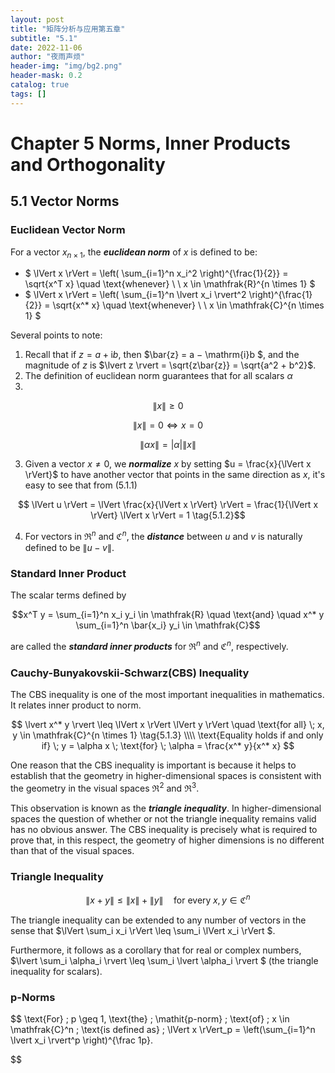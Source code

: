 ```yaml
---
layout: post
title: "矩阵分析与应用第五章"
subtitle: "5.1"
date: 2022-11-06
author: "夜雨声烦"
header-img: "img/bg2.png"
header-mask: 0.2
catalog: true
tags: []
---
```


# Chapter 5 Norms, Inner Products and Orthogonality

## 5.1 Vector Norms

### Euclidean Vector Norm

For a vector $x_{n \times 1}$, the ***euclidean norm*** of $x$ is defined to be:

* $ \lVert x \rVert = \left( \sum_{i=1}^n x_i^2 \right)^{\frac{1}{2}} = \sqrt{x^T x} \quad      \text{whenever} \\ \\  x \in \mathfrak{R}^{n \times 1} $
* $ \lVert x \rVert = \left( \sum_{i=1}^n \lvert x_i \rvert^2 \right)^{\frac{1}{2}} = \sqrt{x^* x} \quad \text{whenever} \\ \\  x \in \mathfrak{C}^{n \times 1} $

Several points to note:

1. Recall that if $z = a + \mathrm{i}b$, then $\bar{z} = a − \mathrm{i}b $, and the magnitude of $z$ is $\lvert z \rvert = \sqrt{z\bar{z}} = \sqrt{a^2 + b^2}$.
2. The definition of euclidean norm guarantees that for all scalars $\alpha$
3. 
$$ \lVert x \rVert \geq 0 $$

$$ \lVert x \rVert = 0 \Longleftrightarrow x = 0 $$

$$ \lVert \alpha x \rVert = \lvert \alpha \rvert \lVert x \rVert \tag{5.1.1}$$
      
3. Given a vector $x \neq 0$, we ***normalize*** $x$ by setting $u = \frac{x}{\lVert x \rVert}$ to have another vector that points in the same direction as $x$, it's easy to see that from (5.1.1)

$$ \lVert u \rVert = \lVert \frac{x}{\lVert x \rVert} \rVert = \frac{1}{\lVert x \rVert} \lVert x \rVert = 1 \tag{5.1.2}$$

4. For vectors in $\mathfrak{R}^n$ and $\mathfrak{C}^n$, the ***distance*** between $u$ and $v$ is naturally defined to be $\lVert u - v \rVert$.

### Standard Inner Product

The scalar terms defined by

$$x^T y = \sum_{i=1}^n x_i y_i \in \mathfrak{R} \quad \text{and} \quad x^* y \sum_{i=1}^n \bar{x_i} y_i \in \mathfrak{C}$$

are called the ***standard inner products*** for $\mathfrak{R}^n$ and $\mathfrak{C}^n$, respectively.

### Cauchy-Bunyakovskii-Schwarz(CBS) Inequality

The CBS inequality is one of the most important inequalities in mathematics. It relates inner product to norm.

$$
\lvert x^* y \rvert \leq \lVert x \rVert \lVert y \rVert \quad \text{for all} \; x, y \in \mathfrak{C}^{n \times 1} \tag{5.1.3} \\\\
\text{Equality holds if and only if} \; y = \alpha x \; \text{for} \; \alpha = \frac{x^* y}{x^* x}
$$

One reason that the CBS inequality is important is because it helps to establish that the geometry in higher-dimensional spaces is consistent with the geometry in the visual spaces $\mathfrak{R}^2$ and $\mathfrak{R}^3$.

This observation is known as the ***triangle inequality***. In higher-dimensional spaces the question of whether or not the triangle inequality remains valid has no obvious answer. The CBS inequality is precisely what is required to prove that, in this respect, the geometry of higher dimensions is no different than that of the visual spaces.

### Triangle Inequality

$$
\lVert x + y \rVert \leq \lVert x \rVert + \lVert y \rVert \quad \text{for every} \; x, y \in \mathfrak{C}^n 
$$

The triangle inequality can be extended to any number of vectors in the sense that $\lVert \sum_i x_i \rVert \leq \sum_i \lVert x_i \rVert $. 

Furthermore, it follows as a corollary that for real or complex numbers, $\lvert \sum_i \alpha_i \rvert \leq \sum_i \lvert \alpha_i \rvert $ (the triangle inequality for scalars).

### p-Norms

$$
\text{For} \; p \geq 1, \text{the} \; \mathit{p-norm} \; \text{of} \; x \in \mathfrak{C}^n \; \text{is defined as} \; \lVert x \rVert_p = \left(\sum_{i=1}^n \lvert x_i \rvert^p \right)^{\frac 1p}.

$$